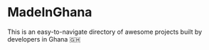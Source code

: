 # MadeInGhana
This is an easy-to-navigate directory of awesome projects built by developers in Ghana 🇬🇭
